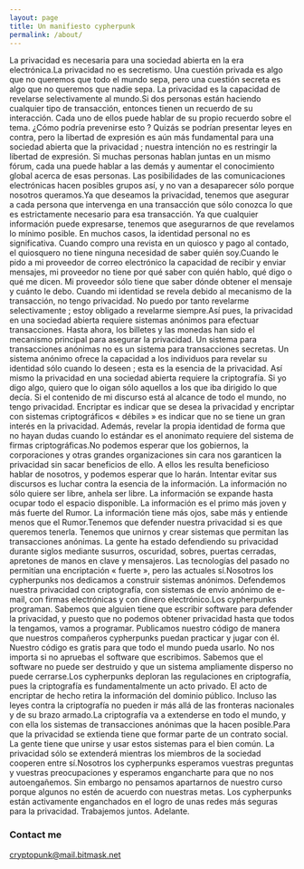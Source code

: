 ```yaml
---
layout: page
title: Un manifiesto cypherpunk
permalink: /about/
---
```



La privacidad es necesaria para una sociedad abierta en la era electrónica.La privacidad no es secretismo. Una cuestión privada es algo que no queremos que todo el mundo sepa, pero una cuestión secreta es algo que no queremos que nadie sepa. La privacidad es la capacidad de revelarse selectivamente al mundo.Si dos personas están haciendo cualquier tipo de transacción, entonces tienen un recuerdo de su interacción. Cada uno de ellos puede hablar de su propio recuerdo sobre el tema. ¿Cómo podría prevenirse esto ? Quizás se podrían presentar leyes en contra, pero la libertad de expresión es aún más fundamental para una sociedad abierta que la privacidad ; nuestra intención no es restringir la libertad de expresión. Si muchas personas hablan juntas en un mismo fórum, cada una puede hablar a las demás y aumentar el conocimiento global acerca de esas personas. Las posibilidades de las comunicaciones electrónicas hacen posibles grupos así, y no van a desaparecer sólo porque nosotros queramos.Ya que deseamos la privacidad, tenemos que asegurar a cada persona que intervenga en una transacción que sólo conozca lo que es estrictamente necesario para esa transacción. Ya que cualquier información puede expresarse, tenemos que asegurarnos de que revelamos lo mínimo posible. En muchos casos, la identidad personal no es significativa. Cuando compro una revista en un quiosco y pago al contado, el quiosquero no tiene ninguna necesidad de saber quién soy.Cuando le pido a mi proveedor de correo electrónico la capacidad de recibir y enviar mensajes, mi proveedor no tiene por qué saber con quién hablo, qué digo o qué me dicen. Mi proveedor sólo tiene que saber dónde obtener el mensaje y cuánto le debo. Cuando mi identidad se revela debido al mecanismo de la transacción, no tengo privacidad. No puedo por tanto revelarme selectivamente ; estoy obligado a revelarme siempre.Así pues, la privacidad en una sociedad abierta requiere sistemas anónimos para efectuar transacciones. Hasta ahora, los billetes y las monedas han sido el mecanismo principal para asegurar la privacidad. Un sistema para transacciones anónimas no es un sistema para transacciones secretas. Un sistema anónimo ofrece la capacidad a los individuos para revelar su identidad sólo cuando lo deseen ; esta es la esencia de la privacidad. Así mismo la privacidad en una sociedad abierta requiere la criptografía. Si yo digo algo, quiero que lo oigan sólo aquellos a los que iba dirigido lo que decía. Si el contenido de mi discurso está al alcance de todo el mundo, no tengo privacidad. Encriptar es indicar que se desea la privacidad y encriptar con sistemas criptográficos « débiles » es indicar que no se tiene un gran interés en la privacidad. Además, revelar la propia identidad de forma que no hayan dudas cuando lo estándar es el anonimato requiere del sistema de firmas criptográficas.No podemos esperar que los gobiernos, la corporaciones y otras grandes organizaciones sin cara nos garanticen la privacidad sin sacar beneficios de ello. A ellos les resulta beneficioso hablar de nosotros, y podemos esperar que lo harán. Intentar evitar sus discursos es luchar contra la esencia de la información. La información no sólo quiere ser libre, anhela ser libre. La información se expande hasta ocupar todo el espacio disponible. La información es el primo más joven y más fuerte del Rumor. La información tiene más ojos, sabe más y entiende menos que el Rumor.Tenemos que defender nuestra privacidad si es que queremos tenerla. Tenemos que unirnos y crear sistemas que permitan las transacciones anónimas. La gente ha estado defendiendo su privacidad durante siglos mediante susurros, oscuridad, sobres, puertas cerradas, apretones de manos en clave y mensajeros. Las tecnologías del pasado no permitían una encriptación « fuerte », pero las actuales sí.Nosotros los cypherpunks nos dedicamos a construir sistemas anónimos. Defendemos nuestra privacidad con criptografía, con sistemas de envío anónimo de e-mail, con firmas electrónicas y con dinero electrónico.Los cypherpunks programan. Sabemos que alguien tiene que escribir software para defender la privacidad, y puesto que no podemos obtener privacidad hasta que todos la tengamos, vamos a programar. Publicamos nuestro código de manera que nuestros compañeros cypherpunks puedan practicar y jugar con él. Nuestro código es gratis para que todo el mundo pueda usarlo. No nos importa si no apruebas el software que escribimos. Sabemos que el software no puede ser destruido y que un sistema ampliamente disperso no puede cerrarse.Los cypherpunks deploran las regulaciones en criptografía, pues la criptografía es fundamentalmente un acto privado. El acto de encriptar de hecho retira la información del dominio público. Incluso las leyes contra la criptografía no pueden ir más allá de las fronteras nacionales y de su brazo armado.La criptografía va a extenderse en todo el mundo, y con ella los sistemas de transacciones anónimas que la hacen posible.Para que la privacidad se extienda tiene que formar parte de un contrato social. La gente tiene que unirse y usar estos sistemas para el bien común. La privacidad sólo se extenderá mientras los miembros de la sociedad cooperen entre sí.Nosotros los cypherpunks esperamos vuestras preguntas y vuestras preocupaciones y esperamos engancharte para que no nos autoengañemos. Sin embargo no pensamos apartarnos de nuestro curso porque algunos no estén de acuerdo con nuestras metas. Los cypherpunks están activamente enganchados en el logro de unas redes más seguras para la privacidad. Trabajemos juntos. Adelante.
### Contact me

[cryptopunk@mail.bitmask.net](mailto:cryptopunk@mail.bitmask.net)
